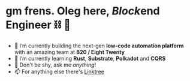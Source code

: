 # gm frens. Oleg here, *Block*end Engineer ⛓ 🧊

- 🔭 I’m currently building the next-gen **low-code automation platform** with an amazing team at **820 / Eight Twenty**
- 🌱 I’m currently learning **Rust**, **Substrate**, **Polkadot** and **CQRS**
- 💬 Don't be shy, ask me *anything*!
- 📫 For anything else there's [Linktree](https://linktr.ee/lgnk)
